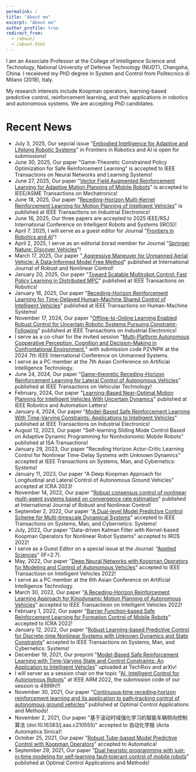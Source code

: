 ```yaml
---
permalink: /
title: "About me"
excerpt: "About me"
author_profile: true
redirect_from: 
  - /about/
  - /about.html
---
```

I am an Associate Professor at the College of Intelligence Science and Technology, National University of Defense Technology (NUDT), Changsha, China. I receieved my PhD degree in System and Control from Politecnico di Milano (2018), Italy.

My research interests include Koopman operators, learning-based predictive control, reinforcement learning, and their applications in robotics and autonomous systems. We are accepting PhD candidates.

Recent News 
======
* July 3, 2025, Our sepcial issue "[Embodied Intelligence for Adaptive and Lifelong Robotic Systems](https://www.frontiersin.org/research-topics/71958/embodied-intelligence-for-adaptive-and-lifelong-robotic-systems)" in Frontiers in Robotics and AI is open for submissions!
* June 30, 2025, Our paper "Game-Theoretic Constrained Policy Optimization for Safe Reinforcement Learning" is accepted to IEEE Transactions on Neural Networks and Learning Systems!
* June 27, 2025, Our paper "[Vector Field Augmented Reinforcement Learning for Adaptive Motion Planning of Mobile Robots](https://arxiv.org/html/2405.08283v2)" is accepted to IEEE/ASME Transactions on Mechatronics!
* June 18, 2025, Our paper "[Receding-Horizon Multi-Kernel Reinforcement Learning for Motion Planning of Intelligent Vehicles](10.1109/TIE.2025.3569956)" is published at IEEE Transactions on Industrial Electronics!
* June 16, 2025, Our three papers are accepted to 2025 IEEE/RSJ International Conference on Intelligent Robots and Systems (IROS)!
* April 7, 2025, I will serve as a guest editor for Journal "[Frontiers in Robotics and AI](https://www.frontiersin.org/journals/robotics-and-ai)"!
* April 2, 2025, I serve as an editorial borad member for Journal "[Springer Nature: Discover Vehicles](https://link.springer.com/journal/44465)"!
* March 17, 2025, Our paper "[ Aggressive Maneuver for Unmanned Aerial Vehicle: A Data‐Informed Model Free Method](http://doi.org/10.1002/rnc.7889)"  published at International Journal of Robust and Nonlinear Control!
* January 20, 2025, Our paper "[Toward Scalable Multirobot Control: Fast Policy Learning in Distributed MPC](https://ieeexplore.ieee.org/abstract/document/10847886)" published at IEEE Transactions on Robotics!
* January 16, 2025, Our paper "[Receding-Horizon Reinforcement Learning for Time-Delayed Human–Machine Shared Control of Intelligent Vehicles](https://ieeexplore.ieee.org/abstract/document/10844015)" published at IEEE Transactions on Human-Machine Systems!
* November 17, 2024, Our paper "[Offline-to-Online Learning Enabled Robust Control for Uncertain Robotic Systems Pursuing Constraint-Following](https://ieeexplore.ieee.org/document/10570206)" published at IEEE Transactions on Industrial Electronics!
* I serve as a co-chair for the invited session "[Multi-Platform Autonomous Cooperative Perception, Cognition and Decision-Making in Confrontational Environment ](https://icus.c2.org.cn/Invited-Session/)" with submission code P2VNPK at the 2024 7th IEEE International Conference on Unmanned Systems.
* I serve as a PC member at the 7th Asian Conference on Artificial Intelligence Technology.
* June 24, 2024, Our paper "[Game-theoretic Receding-Horizon Reinforcement Learning for Lateral Control of Autonomous Vehicles](https://ieeexplore.ieee.org/document/10570206)" published at IEEE Transactions on Vehicular Technology!
* February, 2024, Our paper "[Learning-Based Near-Optimal Motion Planning for Intelligent Vehicles With Uncertain Dynamics](https://ieeexplore.ieee.org/abstract/document/10271561)" published at IEEE Robotics and Automation Letters!
* January  4, 2024, Our paper "[Model-Based Safe Reinforcement Learning With Time-Varying Constraints: Applications to Intelligent Vehicles](https://ieeexplore.ieee.org/abstract/document/10381514)" published at IEEE Transactions on Industrial Electronics!
* August 12, 2023, Our paper "Self-learning Sliding Mode Control Based on Adaptive Dynamic Programming for Nonholonomic Mobile Robots" published at ISA Transactions!
* January 29, 2023, Our paper "Receding Horizon Actor-Critic Learning Control for Nonlinear Time-Delay Systems with Unknown Dynamics" accepted at IEEE Transactions on Systems, Man, and Cybernetics: Systems!
* January 11, 2023, Our paper "A Deep Koopman Approach for Longitudinal and Lateral Control of Autonomous Ground Vehicles" accepted at ICRA 2023!
* November 14, 2022, Our paper "[Robust consensus control of nonlinear multi-agent systems based on convergence rate estimation](https://onlinelibrary.wiley.com/doi/abs/10.1002/rnc.6477)" published at International Journal of Robust and Nonlinear Control!
* September 2, 2022, Our paper "[A Dual-level Model Predictive Control Scheme for Multi-timescale Dynamical Systems](https://ieeexplore.ieee.org/document/9790335)" accepted to IEEE Transactions on Systems, Man, and Cybernetics: Systems!
* July, 2022, Our paper "Data-driven Kalman Filter with Kernel-based Koopman Operators for Nonlinear Robot Systems" accepted to IROS 2022!
* I serve as a Guest Editor on a special issue at the Journal: “[Applied Sciences](https://www.mdpi.com/journal/applsci/special_issues/2IEDK599AN)” (IF=2.7).
* May, 2022, Our paper "[Deep Neural Networks with Koopman Operators for Modeling and Control of Autonomous Vehicles](https://ieeexplore.ieee.org/document/9790335)" accepted to IEEE Transactiosn on Intelligent Vehicles 2022!
* I serve as a PC member at the 6th Asian Conference on Artificial Intelligence Technology.
* March 30, 2022, Our paper "[A Receding-Horizon Reinforcement Learning Approach for Kinodynamic Motion Planning of Autonomous Vehicles](https://ieeexplore.ieee.org/document/9756946)" accepted to IEEE Transactiosn on Intelligent Vehicles 2022!
* February 1, 2022, Our paper "[Barrier Function-based Safe Reinforcement Learning for Formation Control of Mobile Robots](https://ieeexplore.ieee.org/document/9811604)" accepted to ICRA 2022!
* January 12, 2022, Our paper "[Robust Learning-based Predictive Control for Discrete-time Nonlinear Systems with Unknown Dynamics and State Constraints](https://arxiv.org/abs/1911.09827)" accepted to IEEE Transactions on Systems, Man, and Cybernetics: Systems!
* December 19, 2021, Our preprint "[Model-Based Safe Reinforcement Learning with Time-Varying State and Control Constraints: An Application to Intelligent Vehicles](https://doi.org/10.36227/techrxiv.17205740.v2)" uploaded at TechRxiv and arXiv!
* I will server as a session chair on the topic "[AI, Intelligent  Control for Autonomous Robots](http://www.ieee-arm.org/index.php/invited-sessions/)"   at IEEE ARM 2022, the submission code of our session is 4999h!!!
* November 30, 2021, Our paper "[Continuous‐time receding‐horizon reinforcement learning and its application to path‐tracking control of autonomous ground vehicles](http://doi.org/10.1002/oca.2832)" published at Optimal Control Applications and Methods!
* November 2, 2021, Our paper "基于滚动时域强化学习的智能车辆侧向控制算法 (doi:10.16383/j.aas.c210555)" accepted to 自动化学报 (Acta Automatica Sinica)!
* October 25, 2021, Our paper "[Robust Tube-based Model Predictive Control with Koopman Operators](https://arxiv.org/abs/2108.13011)" accepted to Automatica!
* September 29, 2021, Our paper "[Dual heuristic programming with just‐in‐time modeling for self‐learning fault‐tolerant control of mobile robots](https://onlinelibrary.wiley.com/doi/10.1002/oca.2791)" published at Optimal Control Applications and Methods!


